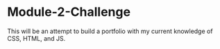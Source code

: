 # Module-2-Challenge
This will be an attempt to build a portfolio with my current knowledge of CSS, HTML, and JS.
